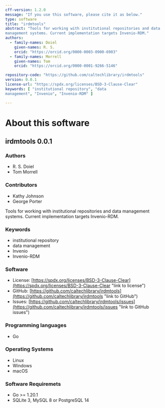 ```yaml
---
cff-version: 1.2.0
message: "If you use this software, please cite it as below."
type: software
title: "irdmtools"
abstract: "Tools for working with institutional repositories and data
management systems. Current implementation targets Invenio-RDM."
authors:
  - family-names: Doiel
    given-names: R. S.
    orcid: "https://orcid.org/0000-0003-0900-6903"
  - family-names: Morrell
    given-names: Tom
    orcid: "https://orcid.org/0000-0001-9266-5146"

repository-code: "https://github.com/caltechlibrary/irdmtools"
version: 0.0.1
license-url: "https://spdx.org/licenses/BSD-3-Clause-Clear"
keywords: [ "institutional repository", "data
management", "Invenio", "Invenio-RDM" ]

---
```


About this software
===================

## irdmtools 0.0.1

### Authors

- R. S. Doiel
- Tom Morrell

### Contributors

- Kathy Johnson
- George Porter

Tools for working with institutional repositories and data management
systems. Current implementation targets Invenio-RDM.

### Keywords

- institutional repository
- data management
- Invenio
- Invenio-RDM

### Software

- License: [https://spdx.org/licenses/BSD-3-Clause-Clear](https://spdx.org/licenses/BSD-3-Clause-Clear "link to license")
- GitHub: [https://github.com/caltechlibrary/irdmtools](https://github.com/caltechlibrary/irdmtools "link to GitHub")
- Issues: [https://github.com/caltechlibrary/irdmtools/issues](https://github.com/caltechlibrary/irdmtools/issues "link to GitHub issues")


### Programming languages

- Go

### Operating Systems

- Linux
- Windows
- macOS

### Software Requiremets

- Go &gt;= 1.20.1
- SQLite 3, MySQL 8 or PostgreSQL 14
